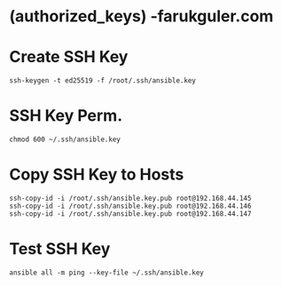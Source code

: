 # (authorized_keys) -farukguler.com

# Create SSH Key
```
ssh-keygen -t ed25519 -f /root/.ssh/ansible.key
```
# SSH Key Perm.
```
chmod 600 ~/.ssh/ansible.key
```
# Copy SSH Key to Hosts
```
ssh-copy-id -i /root/.ssh/ansible.key.pub root@192.168.44.145
ssh-copy-id -i /root/.ssh/ansible.key.pub root@192.168.44.146
ssh-copy-id -i /root/.ssh/ansible.key.pub root@192.168.44.147
```
# Test SSH Key
```
ansible all -m ping --key-file ~/.ssh/ansible.key
```
